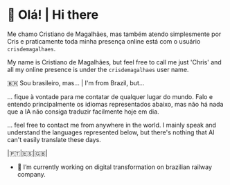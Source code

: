 # 👋 Olá! | Hi there

Me chamo Cristiano de Magalhães, mas também atendo simplesmente por Cris e praticamente toda minha presença online está com o usuário `crisdemagalhaes`.

My name is Cristiano de Magalhães, but feel free to call me just 'Chris' and all my online presence is under the `crisdemagalhaes` user name.

:brazil: Sou brasileiro, mas... | I'm from Brazil, but...

... fique à vontade para me contatar de qualquer lugar do mundo. Falo e entendo principalmente os idiomas representados abaixo, mas não há nada que a IA não consiga traduzir facilmente hoje em dia.

... feel free to contact me from anywhere in the world. I mainly speak and understand the languages ​​represented below, but there's nothing that AI can't easily translate these days.

|🇵🇹|🇪🇸|🇬🇧|

- 🔭 I’m currently working on digital transformation on brazilian railway company.

<!--
- 🌱 I had
- 🌱 I’m currently learning ...
- 👯 I’m looking to collaborate on ...
- 🤔 I’m looking for help with ...
- 💬 Ask me about ...
- 📫 How to reach me: ...
- 😄 Pronouns: ...
- ⚡ Fun fact: ...
-->



<!--
**Especialista em Transformação Digital | Tech Lead | Product Owner**  
Data Science | AI e ML | Indústria 4.0 | Manufatura Avançada | Engenharia Elétrica | Design de Produtos | Cultura Maker  
Belo Horizonte, Minas Gerais, Brasil  

## Páginas
- [**LinkedIn**](https://www.linkedin.com/in/crisdemagalhaes)
- [**Lattes**](https://lattes.cnpq.br/0715528517429626)

## Principais Competências
- Data Science & Data Analysis
- Business Transformation
- Transportation
- Linux

## Idiomas
- Espanhol
- Inglês

## Certificações
- Hadoop Foundations - Level 1
- Hadoop 101
- Data Analysis Using Python
- SQL and Relational Databases 101
- R 101

---

## Resumo
Especialista em Transformação Digital com Mestrado em Engenharia de Computação Aeronáutica pelo ITA e Especialização em Manufatura Avançada. Experiência de mais de 20 anos liderando projetos de tecnologia, desenvolvimento, pesquisa e inovação, com foco em Indústria 4.0, inteligência artificial, ciência de dados e transformação digital. Habilidade comprovada em liderar equipes, otimizar processos e implementar soluções tecnológicas inovadoras para impulsionar a eficiência organizacional.

---

## Experiência Profissional

### **VLI Logística** *(3 anos 7 meses)*
- **Digital Specialist** *(ago. 2022 - Presente | Belo Horizonte, MG)*
  - Atuação em projetos de transformação digital, implementando soluções que aumentam a eficiência operacional em 20%.
  - Coordenação de equipes multidisciplinares para desenvolver e integrar soluções digitais avançadas.
- **Senior Digital Analyst** *(set. 2021 - ago. 2022 | Belo Horizonte, MG)*

### **Pontifícia Universidade Católica de Minas Gerais** *(fev. 2022 - Presente | 3 anos 2 meses)*
- Instrutor de cursos de pós-graduação em Manufatura Integrada e Sistemas Embarcados.
- Desenvolvimento de currículos e materiais de curso alinhados às necessidades do mercado de trabalho.

### **SENAI FIEMG** *(3 anos)*
- **Analista de Tecnologia Pleno** *(jan. 2021 - ago. 2021 | Contagem, MG)*
- **Analista de Tecnologia** *(set. 2018 - jan. 2021 | Belo Horizonte, MG)*

### **Universidade FUMEC - Oficial** *(set. 2017 - dez. 2018 | 1 ano 4 meses)*
- Pesquisador em Processamento Digital de Sinais

### **Mult-Video Infortronica** *(jan. 2018 - jun. 2018 | 6 meses)*
- Pesquisa, desenvolvimento e inovação em reparos de telas de LCD em sala limpa utilizando microssolda.

### **GE** *(jul. 2017 - ago. 2017 | 2 meses)*
- Lean Challenge Internship

### **KCollector** *(2016 - ago. 2017 | 1 ano)*
- CMO

### **Isvor Fiat** *(jan. 2017 - jun. 2017 | 6 meses)*
- Apoio ao Fab Manager, resolvendo problemas, orientando usuários e mantendo a manutenção de máquinas e organização do local de trabalho.

### **GrãoStudio** *(abr. 2006 - dez. 2016 | 10 anos 9 meses)*
- Product Designer / Owner
- Creative Director
- Innovation Director

### **Incubadora de Empresas de Design (IED)** *(2007 - 2010 | 3 anos)*
- Empresário e gestão de operações do escritório de design.

### **Gesund Biotecnologia** *(2005 | menos de 1 ano)*
- Intern / Designer
- Desenvolvimento de conceito e engenharia para Cauterização Eletrônica

---

## Formação Acadêmica

### **Instituto Tecnológico de Aeronáutica - ITA**
- **Mestrado em Engenharia de Computação Aeronáutica** *(ago. 2021 - fev. 2024)*
- **Especialização em Manufatura Avançada** *(2019 - 2021)*

### **Universidade FUMEC**
- **Bacharelado em Engenharia Elétrica, Eletrônica e Comunicações** *(2014 - 2018)*

### **Universidade do Estado de Minas Gerais**
- **Design Industrial - Design de Produto** *(2000 - 2005)*


<!--
**cristiano-de-magalhaes/cristiano-de-magalhaes** is a ✨ _special_ ✨ repository because its `README.md` (this file) appears on your GitHub profile.

Here are some ideas to get you started:

- 🔭 I’m currently working on ...
- 🌱 I’m currently learning ...
- 👯 I’m looking to collaborate on ...
- 🤔 I’m looking for help with ...
- 💬 Ask me about ...
- 📫 How to reach me: ...
- 😄 Pronouns: ...
- ⚡ Fun fact: ...
-->

<!--
|Datasets para iniciantes|
|---|
|[Kaggle](http://www.kaggle.com)|
|[FiveThirtyEight]()|
|[BaseDosDados.org]()|
|[UCI Machine Learning Repository]()|
|[Portal da Transparência]()|
|[Zindi.africa]()|
-->
